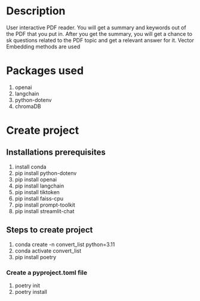 # Description
User interactive PDF reader. 
You will get a summary and keywords out of the PDF that you put in.
After you get the summary, you will get a chance to sk questions related to the PDF topic and get a relevant answer for it.
Vector Embedding methods are used

# Packages used
1. openai
2. langchain
3. python-dotenv
4. chromaDB

# Create project
## Installations prerequisites
1. install conda
2. pip install python-dotenv
3. pip install openai
4. pip install langchain
5. pip install tiktoken
6. pip install faiss-cpu
7. pip install prompt-toolkit
8. pip install streamlit-chat

## Steps to create project
1. conda create -n convert_list python=3.11
2. conda activate convert_list
3. pip install poetry

### Create a pyproject.toml file
1. poetry init 
2. poetry install     